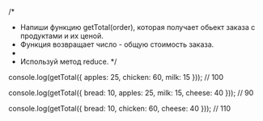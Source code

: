 /*
* Напиши функцию getTotal(order), которая получает обьект заказа с продуктами и их ценой.
* Функция возвращает число - общую стоимость заказа.
* 
* Используй метод reduce.
*/

console.log(getTotal({ apples: 25, chicken: 60, milk: 15 })); // 100

console.log(getTotal({ bread: 10, apples: 25, milk: 15, cheese: 40 })); // 90

console.log(getTotal({ bread: 10, chicken: 60, cheese: 40 })); // 110
